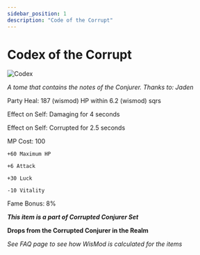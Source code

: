 ```yaml
---
sidebar_position: 1
description: "Code of the Corrupt"
---
```


# Codex of the Corrupt

![Codex](https://vwiki.valorserver.com/api/item/picture/codex%20of%20the%20corrupt)

<i>A tome that contains the notes of the Conjurer. Thanks to: Jaden</i>

Party Heal: 187 (wismod) HP within 6.2 (wismod) sqrs

Effect on Self: Damaging for 4 seconds

Effect on Self: Corrupted for 2.5 seconds

MP Cost: 100

    +60 Maximum HP
    
    +6 Attack
    
    +30 Luck
    
    -10 Vitality

Fame Bonus: 8%

***This item is a part of Corrupted Conjurer Set***

**Drops from the Corrupted Conjurer in the Realm**

*See FAQ page to see how WisMod is calculated for the items*
